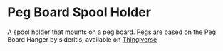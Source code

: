 # Peg Board Spool Holder

A spool holder that mounts on a peg board. Pegs are based on the Peg Board
Hanger by sideritis, available on [Thingiverse](http://www.thingiverse.com/thing:36565)

